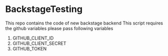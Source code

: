 # BackstageTesting
This repo contains the code of new backstage backend
This script requires the github variables please pass following variables
1. GITHUB_CLIENT_ID
2. GITHUB_CLIENT_SECRET
3. GITHUB_TOKEN
